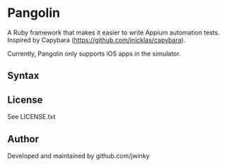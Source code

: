 # Pangolin

A Ruby framework that makes it easier to write Appium automation tests.  Inspired by Capybara (https://github.com/jnicklas/capybara).

Currently, Pangolin only supports iOS apps in the simulator.

## Syntax


## License

See LICENSE.txt

## Author

Developed and maintained by github.com/jwinky

